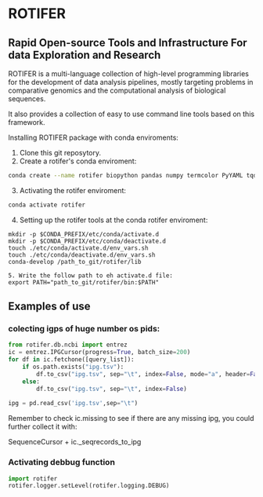 ROTIFER
=======

Rapid Open-source Tools and Infrastructure For data Exploration and Research
----------------------------------------------------------------------------

ROTIFER is a multi-language collection of high-level programming libraries
for the development of data analysis pipelines, mostly targeting problems in
comparative genomics and the computational analysis of biological sequences.

It also provides a collection of easy to use command line tools based on this framework.


Installing ROTIFER package with conda enviroments:

1. Clone this git reposytory.
2. Create a rotifer's conda enviroment:
  ```Bash
  conda create --name rotifer biopython pandas numpy termcolor PyYAML tqdm ipython ascii_graph matplotlib ete3
  ```
3. Activating the rotifer enviroment:
  ```Bash
  conda activate rotifer
  ```
4. Setting up the rotifer tools at the conda rotifer enviroment:
  ```
  mkdir -p $CONDA_PREFIX/etc/conda/activate.d
  mkdir -p $CONDA_PREFIX/etc/conda/deactivate.d
  touch ./etc/conda/activate.d/env_vars.sh
  touch ./etc/conda/deactivate.d/env_vars.sh
  conda-develop /path_to_git/rotifer/lib
  
  5. Write the follow path to eh activate.d file:
  export PATH="path_to_git/rotifer/bin:$PATH"
  ```
 
 ## Examples of use

 ### colecting igps of huge number os pids:
```python
from rotifer.db.ncbi import entrez
ic = entrez.IPGCursor(progress=True, batch_size=200)
for df in ic.fetchone([query_list]):
    if os.path.exists("ipg.tsv"):
        df.to_csv("ipg.tsv", sep="\t", index=False, mode="a", header=False)
    else:
        df.to_csv("ipg.tsv", sep="\t", index=False) 
           
ipg = pd.read_csv('ipg.tsv',sep="\t")
```
Remember to check ic.missing to see if there are any missing ipg, you could further collect it with:
 
SequenceCursor + ic._seqrecords_to_ipg
 ### Activating debbug function
 ```python
import rotifer
rotifer.logger.setLevel(rotifer.logging.DEBUG)
  ```


